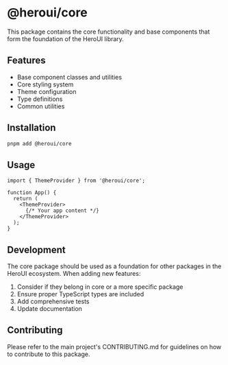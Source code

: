 # @heroui/core

This package contains the core functionality and base components that form the foundation of the HeroUI library.

## Features

- Base component classes and utilities
- Core styling system
- Theme configuration
- Type definitions
- Common utilities

## Installation

```bash
pnpm add @heroui/core
```

## Usage

```tsx
import { ThemeProvider } from '@heroui/core';

function App() {
  return (
    <ThemeProvider>
      {/* Your app content */}
    </ThemeProvider>
  );
}
```

## Development

The core package should be used as a foundation for other packages in the HeroUI ecosystem. When adding new features:

1. Consider if they belong in core or a more specific package
2. Ensure proper TypeScript types are included
3. Add comprehensive tests
4. Update documentation

## Contributing

Please refer to the main project's CONTRIBUTING.md for guidelines on how to contribute to this package. 